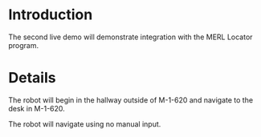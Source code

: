 # Introduction #

The second live demo will demonstrate integration with the MERL Locator program.


# Details #

The robot will begin in the hallway outside of M-1-620 and navigate to the desk in M-1-620.

The robot will navigate using no manual input.